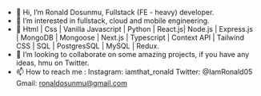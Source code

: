 - 👋 Hi, I’m Ronald Dosunmu, Fullstack (FE - heavy) developer.
- 👀 I’m interested in fullstack, cloud and mobile engineering. 
- 🌱 Html | Css | Vanilla Javascript | Python | React.js| Node.js | Express.js | MongoDB | Mongoose | Next.js | Typescript | Context API | Tailwind CSS | SQL | PostgresSQL | MySQL | Redux. 
- 💞️ I’m looking to collaborate on some amazing projects, if you have any ideas, hmu on Twitter.
- 📫 How to reach me :
Instagram: iamthat_ronald
Twitter: @IamRonald05
Gmail: ronaldosunmu@gmail.com

<!---
Iamronaldosunmu/Iamronaldosunmu is a ✨ special ✨ repository because its `README.md` (this file) appears on your GitHub profile.
You can click the Preview link to take a look at your changes.
--->
